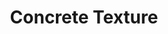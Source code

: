 ---
layout: product
title: "Concrete Texture"
price: "1300" 
desc: "Akrilna tekstura 250mL"
img_path: "/assets/img/A.MIG-2108.jpg"
brand: "AMMO"
available: true
special_offer: false
new: true
soon: false
cat: "080000"
subcat: "080100"
subsubcat: "080104"
sifra: "A.MIG-2108"
popular: true
---